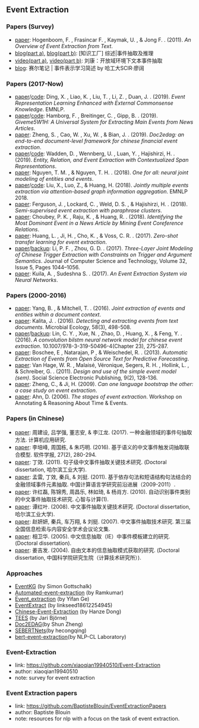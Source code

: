 ## **Event Extraction**


### Papers (Survey)
  * [paper](http://ceur-ws.org/Vol-779/derive2011_submission_1.pdf): Hogenboom, F. , Frasincar F. , Kaymak, U. , & Jong F. . (2011). *An Overview of Event Extraction from Text*.
  * [blog(part a)](https://blog.csdn.net/TgqDT3gGaMdkHasLZv/article/details/86215037), [blog(part b)](https://blog.csdn.net/TgqDT3gGaMdkHasLZv/article/details/86486048): [知识工厂] 综述|事件抽取及推理 
  * [video(part a)](http://www.kengso.com/file/2671e9e6eae1826ad1bd80d5ad5ed79f.html), [video(part b)](http://www.kengso.com/file/1eb5b365ad3859a78f301b7522072961.html): 刘康：开放域环境下文本事件抽取
  * [blog](https://mp.weixin.qq.com/s/LXZ6r-ERmH9_g3rg_1v7Tw): 赛尔笔记 | 事件表示学习简述 by 哈工大SCIR·廖阔

### Papers (2017-Now)
  * [paper](https://arxiv.org/abs/1909.05190)/[code](https://github.com/MagiaSN/CommonsenseERL_EMNLP_2019): Ding, X. , Liao, K. , Liu, T. , Li, Z. , Duan, J. . (2019). *Event Representation Learning Enhanced with External Commonsense Knowledge*. EMNLP.
  * [paper](https://arxiv.org/abs/1909.02766)/[code](https://github.com/fhamborg/Giveme5W1H): Hamborg, F. , Breitinger, C. , Gipp, B. . (2019). *Giveme5W1H: A Universal System for Extracting Main Events from News Articles*.
  * [paper](https://arxiv.org/abs/1904.07535): Zheng, S. , Cao, W. , Xu, W. , & Bian, J. . (2019). *Doc2edag: an end-to-end document-level framework for chinese financial event extraction*.
  * [paper](https://arxiv.org/pdf/1909.03546v2.pdf)/[code](https://github.com/dwadden/dygiepp): Wadden, D. , Wennberg, U. , Luan, Y. , Hajishirzi, H. . (2019). *Entity, Relation, and Event Extraction with Contextualized Span Representations*.
  * [paper](https://arxiv.org/abs/1812.00195): Nguyen, T. M. , & Nguyen, T. H. . (2018). *One for all: neural joint modeling of entities and events*.
  * [paper](https://arxiv.org/abs/1809.09078)/[code](https://github.com/lx865712528/EMNLP2018-JMEE): Liu, X., Luo, Z., & Huang, H. (2018). *Jointly multiple events extraction via attention-based graph information aggregation*. EMNLP 2018.
  * [paper](https://arxiv.org/abs/1808.08622): Ferguson, J. , Lockard, C. , Weld, D. S. , & Hajishirzi, H. . (2018). *Semi-supervised event extraction with paraphrase clusters*.
  * [paper](https://www.aclweb.org/anthology/N18-2055/): Choubey, P. K. , Raju, K. , & Huang, R. . (2018). *Identifying the Most Dominant Event in a News Article by Mining Event Coreference Relations*.
  * [paper](https://arxiv.org/abs/1707.01066): Huang, L. , Ji, H. , Cho, K. , & Voss, C. R. . (2017). *Zero-shot transfer learning for event extraction*.
  * [paper](https://link.springer.com/article/10.1007%2Fs11390-017-1780-5)/[backup](http://jcst.ict.ac.cn/EN/abstract/abstract2376.shtml): Li, P. F. , Zhou, G. D. . (2017). *Three-Layer Joint Modeling of Chinese Trigger Extraction with Constraints on Trigger and Argument Semantics*. Journal of Computer Science and Technology, Volume 32, Issue 5, Pages 1044–1056.
  * [paper](http://ceur-ws.org/Vol-2036/T5-2.pdf): Kuila, A. , Sudeshna S. . (2017). *An Event Extraction System via Neural Networks*.

### Papers (2000-2016)
  * [paper](https://arxiv.org/abs/1609.03632v1): Yang, B. , & Mitchell, T. . (2016). *Joint extraction of events and entities within a document context*.
  * [paper](https://arxiv.org/abs/1601.04012): Kalita, J. . (2016). *Detecting and extracting events from text documents*. Microbial Ecology, 58(3), 498-508.
  * [paper](https://link.springer.com/chapter/10.1007/978-3-319-50496-4_23)/[backup](https://eprints.lancs.ac.uk/id/eprint/83783/1/160.pdf): Lin, C. Y. , Xue, N. , Zhao, D. , Huang, X. , & Feng, Y. . (2016). *A convolution bilstm neural network model for chinese event extraction*. 10.1007/978-3-319-50496-4(Chapter 23), 275-287.
  * [paper](https://link.springer.com/chapter/10.1007/978-1-4614-5311-6_3): Boschee, E , Natarajan, P , & Weischedel, R. . (2013). *Automatic Extraction of Events from Open Source Text for Predictive Forecasting*.
  * [paper](https://www.sciencedirect.com/science/article/abs/pii/S1570826811000199): Van Hage, W. R. , Malaisé, Véronique, Segers, R. H. , Hollink, L. , & Schreiber, G. . (2011). *Design and use of the simple event model (sem)*. Social Science Electronic Publishing, 9(2), 128-136.
  * [paper](https://core.ac.uk/display/21224277): Zheng, C., & Ji, H. (2009). *Can one language bootstrap the other: a case study on event extraction*.
  * [paper](https://www.researchgate.net/publication/228384753_The_stages_of_event_extraction): Ahn, D. (2006). *The stages of event extraction*. Workshop on Annotating & Reasoning About Time & Events.
  
### Papers (in Chinese)
  * [paper](http://www.cnki.com.cn/Article/CJFDTOTAL-JSYJ201710009.htm): 周建设, 吕学强, 董志安, & 李江龙. (2017). 一种金融领域的事件句抽取方法. 计算机应用研究.
  * [paper](http://www.cnki.com.cn/Article/CJFDTotal-RJXB201602007.htm): 李培峰, 周国栋, & 朱巧明. (2016). 基于语义的中文事件触发词抽取联合模型. 软件学报, 27(2), 280-294.
  * [paper](http://cdmd.cnki.com.cn/Article/CDMD-10213-1012000844.htm): 丁效. (2011). 句子级中文事件抽取关键技术研究. (Doctoral dissertation, 哈尔滨工业大学).
  * [paper](http://cpfd.cnki.com.cn/Article/CPFDTOTAL-ZGZR201108001073.htm): 孟雷, 丁效, 秦兵, & 刘挺. (2011). 基于依存句法和短语结构句法结合的金融领域事件元素抽取. 中国计算语言学研究前沿进展（2009-2011）.
  * [paper](http://www.cnki.com.cn/Article/CJFDTotal-XIZH201001006.htm): 许红磊, 陈锦秀, 周昌乐, 林如琦, & 杨肖方. (2010). 自动识别事件类别的中文事件抽取技术研究. 心智与计算(1).
  * [paper](http://cdmd.cnki.com.cn/Article/CDMD-10213-2009224109.htm): 谭红叶. (2008). 中文事件抽取关键技术研究. (Doctoral dissertation, 哈尔滨工业大学).
  * [paper](http://cpfd.cnki.com.cn/Article/CPFDTOTAL-ZGZR200711001013.htm): 赵妍妍, 秦兵, 车万翔, & 刘挺. (2007). 中文事件抽取技术研究. 第三届全国信息检索与内容安全学术会议论文集.
  * [paper](http://www.wanfangdata.com.cn/details/detail.do?_type=degree&id=Y757845): 相卫华. (2005). 中文信息抽取（IE）中事件模板建立的研究. (Doctoral dissertation).
  * [paper](http://cdmd.cnki.com.cn/Article/CDMD-80132-2006191336.htm): 姜吉发. (2004). 自由文本的信息抽取模式获取的研究. (Doctoral dissertation, 中国科学院研究生院（计算技术研究所）).

### Approaches
  * [EventKG](https://github.com/sgottsch/eventkg) (by Simon Gottschalk)
  * [Automated-event-extraction](https://github.com/helloram52/automated-event-extraction) (by Ramkumar)
  * [Event_extraction](https://github.com/yifange/event_extraction) (by Yifan Ge)
  * [EventExtract](https://github.com/linkseed18612254945/EventExtract) (by linkseed18612254945)
  * [Chinese-Event-Extraction](https://github.com/hendrydong/Chinese-Event-Extraction) (by Hanze Dong)
  * [TEES](https://github.com/jbjorne/TEES) (by Jari Björne)
  * [Doc2EDAG](https://github.com/dolphin-zs/Doc2EDAG)(by Shun Zheng)
  * [SEBERTNets](https://github.com/hecongqing/CCKS2019EventEntityExtraction_Rank5)(by hecongqing)
  * [bert-event-extraction](https://github.com/nlpcl-lab/bert-event-extraction)(by NLP-CL Laboratory)

### Event-Extraction
  * link: https://github.com/xiaoqian19940510/Event-Extraction
  * author: xiaoqian19940510
  * note: survey for event extraction

### Event Extraction papers
  * link: https://github.com/BaptisteBlouin/EventExtractionPapers
  * author: Baptiste Blouin
  * note: resources for nlp with a focus on the task of event extraction.

